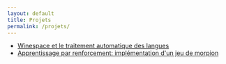 ```yaml
---
layout: default
title: Projets
permalink: /projets/
---
```


* [Winespace et le traitement automatique des langues](https://www.inria.fr/fr/akiani-winespace-startups-bordelaises-accompagnees-inria)
* [Apprentissage par renforcement: implémentation d'un jeu de morpion](/projets/morpion)
